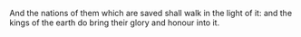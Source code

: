 And the nations of them which are saved shall walk in the light of it: and the kings of the earth do bring their glory and honour into it.
